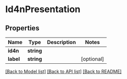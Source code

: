 # Id4nPresentation

## Properties
Name | Type | Description | Notes
------------ | ------------- | ------------- | -------------
**id4n** | **string** |  | 
**label** | **string** |  | [optional] 

[[Back to Model list]](../README.md#documentation-for-models) [[Back to API list]](../README.md#documentation-for-api-endpoints) [[Back to README]](../README.md)


